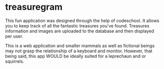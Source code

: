 # treasuregram
<p>This fun application was designed through the help of codeschool. It allows you to keep track of all the fantastic treasures you've found. Treasures information and images are uploaded to the database and then displayed per user.</p>
<p> This is a web application and smaller mammals as well as fictional beings may not grasp the relationship of a keyboard and monitor. However, that being said, this app WOULD be ideally suited for a leprechaun and or squirrels.</p>


